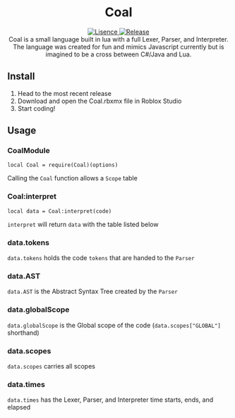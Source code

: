 <h1 align="center">Coal</h1>
<div align="center">
	<a href="https://github.com/froghopperjacob/Coal/tree/master/LICENSE">
		<img src="https://img.shields.io/badge/License-GNU%203.0-brightgreen.svg?style=flat-square" alt="Lisence" />
	</a>
	<a href="https://github.com/froghopperjacob/Coal/releases">
		<img src="https://img.shields.io/github/v/release/froghopperjacob/Coal?include_prereleases&style=flat-square" alt="Release" />
	</a>
</div>

<div align="center">
	Coal is a small language built in lua with a full Lexer, Parser, and Interpreter. The language was created for fun and mimics Javascript currently but is imagined to be a cross between C#/Java and Lua.
</div>

## Install
1. Head to the most recent release
2. Download and open the Coal.rbxmx file in Roblox Studio
3. Start coding!

## Usage

### CoalModule

```
local Coal = require(Coal)(options)
```

Calling the ``Coal`` function allows a ``Scope`` table

### Coal:interpret

```
local data = Coal:interpret(code)
```

``interpret`` will return ``data`` with the table listed below

### data.tokens

``data.tokens`` holds the code ``tokens`` that are handed to the ``Parser``

### data.AST

``data.AST`` is the Abstract Syntax Tree created by the ``Parser``

### data.globalScope

``data.globalScope`` is the Global scope of the code (``data.scopes["GLOBAL"]`` shorthand)

### data.scopes

``data.scopes`` carries all scopes

### data.times

``data.times`` has the Lexer, Parser, and Interpreter time starts, ends, and elapsed
